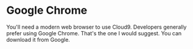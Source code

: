 # Google Chrome

You'll need a modern web browser to use Cloud9. Developers generally prefer using Google Chrome. That's the one I would suggest. You can download it from Google.
